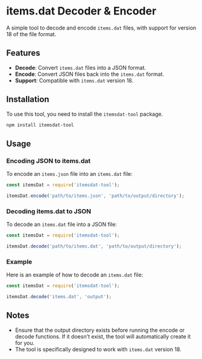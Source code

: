 # items.dat Decoder & Encoder

A simple tool to decode and encode `items.dat` files, with support for version 18 of the file format.

## Features

- **Decode**: Convert `items.dat` files into a JSON format.
- **Encode**: Convert JSON files back into the `items.dat` format.
- **Support**: Compatible with `items.dat` version 18.

## Installation

To use this tool, you need to install the `itemsdat-tool` package. 

```bash
npm install itemsdat-tool
```

## Usage

### Encoding JSON to items.dat

To encode an `items.json` file into an `items.dat` file:

```js
const itemsDat = require('itemsdat-tool');

itemsDat.encode('path/to/items.json', 'path/to/output/directory');
```

### Decoding items.dat to JSON

To decode an `items.dat` file into a JSON file:

```js
const itemsDat = require('itemsdat-tool');

itemsDat.decode('path/to/items.dat', 'path/to/output/directory');
```

### Example

Here is an example of how to decode an `items.dat` file:

```js
const itemsDat = require('itemsdat-tool');

itemsDat.decode('items.dat', 'output');
```

## Notes

- Ensure that the output directory exists before running the encode or decode functions. If it doesn't exist, the tool will automatically create it for you.
- The tool is specifically designed to work with `items.dat` version 18.